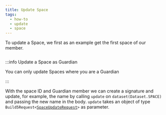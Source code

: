 ```yaml
---
title: Update Space
tags:
  - how-to
  - update
  - space
---
```


To update a Space, we first as an example get the first space of our member.

```tsx file=../../../../../../packages/sdk/examples/space/update.ts#L9-L15
```

:::info Update a Space as Guardian

You can only update Spaces where you are a Guardian

:::

With the space ID and Guardian member we can create a signature and update, for example, the name by calling `update` on `dataset(Dataset.SPACE)` and passing the new name in the body.
`update` takes an object of type `Build5Request<`[`SpaceUpdateRequest`](../../../../reference-api/interfaces/SpaceUpdateRequest.md)`>` as parameter.

```tsx file=../../../../../../packages/sdk/examples/space/update.ts#L19-L33
```
